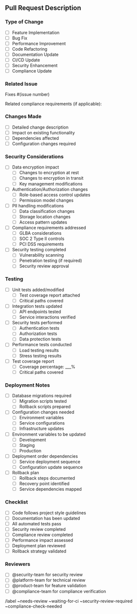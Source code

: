## Pull Request Description

<!-- Please provide a clear and concise description of your changes following the conventional commits format -->
<!-- Format: type(scope): description -->
<!-- Example: feat(auth): implement MFA for admin access -->

### Type of Change
<!-- Please select the type of change this PR introduces -->

- [ ] Feature Implementation
- [ ] Bug Fix
- [ ] Performance Improvement
- [ ] Code Refactoring
- [ ] Documentation Update
- [ ] CI/CD Update
- [ ] Security Enhancement
- [ ] Compliance Update

### Related Issue
<!-- Please link the issue this PR addresses -->

Fixes #(issue number)

Related compliance requirements (if applicable):
<!-- List any GLBA, SOC 2, or PCI DSS requirements addressed -->

### Changes Made
<!-- Provide a detailed description of the changes -->

- [ ] Detailed change description
- [ ] Impact on existing functionality
- [ ] Dependencies affected
- [ ] Configuration changes required

### Security Considerations
<!-- All security items must be addressed -->

- [ ] Data encryption impact
  - [ ] Changes to encryption at rest
  - [ ] Changes to encryption in transit
  - [ ] Key management modifications
- [ ] Authentication/Authorization changes
  - [ ] Role-based access control updates
  - [ ] Permission model changes
- [ ] PII handling modifications
  - [ ] Data classification changes
  - [ ] Storage location changes
  - [ ] Access pattern updates
- [ ] Compliance requirements addressed
  - [ ] GLBA considerations
  - [ ] SOC 2 Type II controls
  - [ ] PCI DSS requirements
- [ ] Security testing completed
  - [ ] Vulnerability scanning
  - [ ] Penetration testing (if required)
  - [ ] Security review approval

### Testing
<!-- Document all testing performed -->

- [ ] Unit tests added/modified
  - [ ] Test coverage report attached
  - [ ] Critical paths covered
- [ ] Integration tests updated
  - [ ] API endpoints tested
  - [ ] Service interactions verified
- [ ] Security tests performed
  - [ ] Authentication tests
  - [ ] Authorization tests
  - [ ] Data protection tests
- [ ] Performance tests conducted
  - [ ] Load testing results
  - [ ] Stress testing results
- [ ] Test coverage report
  - [ ] Coverage percentage: ___%
  - [ ] Critical paths covered

### Deployment Notes
<!-- Document deployment requirements and process -->

- [ ] Database migrations required
  - [ ] Migration scripts tested
  - [ ] Rollback scripts prepared
- [ ] Configuration changes needed
  - [ ] Environment variables
  - [ ] Service configurations
  - [ ] Infrastructure updates
- [ ] Environment variables to be updated
  - [ ] Development
  - [ ] Staging
  - [ ] Production
- [ ] Deployment order dependencies
  - [ ] Service deployment sequence
  - [ ] Configuration update sequence
- [ ] Rollback plan
  - [ ] Rollback steps documented
  - [ ] Recovery point identified
  - [ ] Service dependencies mapped

### Checklist
<!-- Final verification checklist -->

- [ ] Code follows project style guidelines
- [ ] Documentation has been updated
- [ ] All automated tests pass
- [ ] Security review completed
- [ ] Compliance review completed
- [ ] Performance impact assessed
- [ ] Deployment plan reviewed
- [ ] Rollback strategy validated

### Reviewers
<!-- Required reviewers based on change type -->

- [ ] @security-team for security review
- [ ] @platform-team for technical review
- [ ] @product-team for feature validation
- [ ] @compliance-team for compliance verification

/label ~needs-review ~waiting-for-ci ~security-review-required ~compliance-check-needed